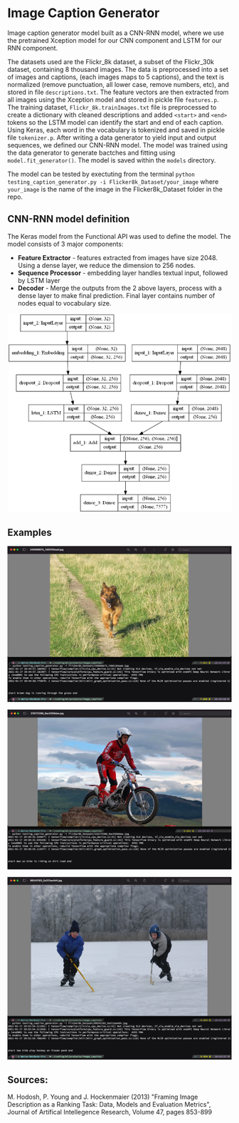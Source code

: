 # Image Caption Generator

Image caption generator model built as a CNN-RNN model, where we use the pretrained Xception model for our CNN component and LSTM for our RNN component.

The datasets used are the Flickr_8k dataset, a subset of the Flickr_30k dataset, containing 8 thousand images. The data is preprocessed into a set of images and captions, (each images maps to 5 captions), and the text is normalized (remove punctuation, all lower case, remove numbers, etc), and stored in file `descriptions.txt`. The feature vectors are then extracted from all images using the Xception model and stored in pickle file `features.p`. The training dataset, `Flickr_8k.trainImages.txt` file is preprocessed to create a dictionary with cleaned descriptions and added `<start>` and `<end>` tokens so the LSTM model can identify the start and end of each caption. Using Keras, each word in the vocabulary is tokenized and saved in pickle file `tokenizer.p`. After writing a data generator to yield input and output sequences, we defined our CNN-RNN model. The model was trained using the data generator to generate bactches and fitting using `model.fit_generator()`. The model is saved within the `models` directory.

The model can be tested by exectuting from the terminal `python testing_caption_generator.py -i Flicker8k_Dataset/your_image` where `your_image` is the name of the image in the Flicker8k_Dataset folder in the repo.


## CNN-RNN model definition

The Keras model from the Functional API was used to define the model. The model consists of 3 major components:

* **Feature Extractor** - features extracted from images have size 2048. Using a dense layer, we reduce the dimension to 256 nodes.
* **Sequence Processor** - embedding layer handles textual input, followed by LSTM layer
* **Decoder** - Merge the outputs from the 2 above layers, process with a dense layer to make final prediction. Final layer contains number of nodes equal to vocabulary size.

![Image of Model Representation](./model.png)


## Examples

![Dog running in grass example](./examples/dog.png)

![Dirt biker example](./examples/dirt_biker.png)

![Hockey example](./examples/hockey.png)

## Sources:
M. Hodosh, P. Young and J. Hockenmaier (2013) "Framing Image Description as a Ranking Task: Data, Models and Evaluation Metrics", Journal of Artifical Intellegence Research, Volume 47, pages 853-899
